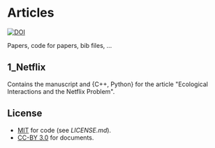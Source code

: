 # Articles
[![DOI](https://zenodo.org/badge/68953288.svg)](https://zenodo.org/badge/latestdoi/68953288)

Papers, code for papers, bib files, ...

## 1_Netflix

Contains the manuscript and {C++, Python} for the article "Ecological Interactions and the Netflix Problem".

## License

* [MIT](https://opensource.org/licenses/MIT) for code (see *LICENSE.md*).
* [CC-BY 3.0](https://creativecommons.org/licenses/by/3.0/) for documents.
